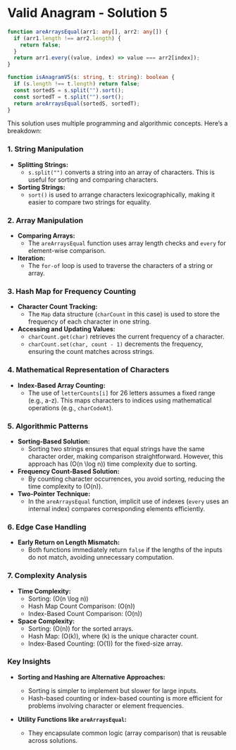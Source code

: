 # Valid Anagram - Solution 5

```typescript
function areArraysEqual(arr1: any[], arr2: any[]) {
  if (arr1.length !== arr2.length) {
    return false;
  }
  return arr1.every((value, index) => value === arr2[index]);
}

function isAnagramV5(s: string, t: string): boolean {
  if (s.length !== t.length) return false;
  const sortedS = s.split("").sort();
  const sortedT = t.split("").sort();
  return areArraysEqual(sortedS, sortedT);
}
```

This solution uses multiple programming and algorithmic concepts. Here’s a breakdown:

### **1. String Manipulation**
- **Splitting Strings:** 
  - `s.split("")` converts a string into an array of characters. This is useful for sorting and comparing characters.
- **Sorting Strings:**
  - `sort()` is used to arrange characters lexicographically, making it easier to compare two strings for equality.

### **2. Array Manipulation**
- **Comparing Arrays:**
  - The `areArraysEqual` function uses array length checks and `every` for element-wise comparison.
- **Iteration:**
  - The `for-of` loop is used to traverse the characters of a string or array.

### **3. Hash Map for Frequency Counting**
- **Character Count Tracking:**
  - The `Map` data structure (`charCount` in this case) is used to store the frequency of each character in one string.
- **Accessing and Updating Values:**
  - `charCount.get(char)` retrieves the current frequency of a character.
  - `charCount.set(char, count - 1)` decrements the frequency, ensuring the count matches across strings.

### **4. Mathematical Representation of Characters**
- **Index-Based Array Counting:**
  - The use of `letterCounts[i]` for 26 letters assumes a fixed range (e.g., a-z). This maps characters to indices using mathematical operations (e.g., `charCodeAt`).

### **5. Algorithmic Patterns**
- **Sorting-Based Solution:**
  - Sorting two strings ensures that equal strings have the same character order, making comparison straightforward. However, this approach has \(O(n \log n)\) time complexity due to sorting.
- **Frequency Count-Based Solution:**
  - By counting character occurrences, you avoid sorting, reducing the time complexity to \(O(n)\).
- **Two-Pointer Technique:** 
  - In the `areArraysEqual` function, implicit use of indexes (`every` uses an internal index) compares corresponding elements efficiently.

### **6. Edge Case Handling**
- **Early Return on Length Mismatch:**
  - Both functions immediately return `false` if the lengths of the inputs do not match, avoiding unnecessary computation.

### **7. Complexity Analysis**
- **Time Complexity:**
  - Sorting: \(O(n \log n)\)
  - Hash Map Count Comparison: \(O(n)\)
  - Index-Based Count Comparison: \(O(n)\)
- **Space Complexity:**
  - Sorting: \(O(n)\) for the sorted arrays.
  - Hash Map: \(O(k)\), where \(k\) is the unique character count.
  - Index-Based Counting: \(O(1)\) for the fixed-size array.

### Key Insights
- **Sorting and Hashing are Alternative Approaches:**
  - Sorting is simpler to implement but slower for large inputs.
  - Hash-based counting or index-based counting is more efficient for problems involving character or element frequencies.
  
- **Utility Functions like `areArraysEqual`:**
  - They encapsulate common logic (array comparison) that is reusable across solutions.
